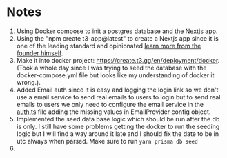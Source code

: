 # Notes

1. Using Docker compose to init a postgres database and the Nextjs app.
1. Using the "npm create t3-app@latest" to create a Nextjs app since it is one of the leading standard and opinionated [learn more from the founder himself](https://www.youtube.com/@t3dotgg).
1. Make it into docker project: <https://create.t3.gg/en/deployment/docker>. (Took a whole day since I was trying to seed the database with the docker-compose.yml file but looks like my understanding of docker it wrong.).
1. Added Email auth since it is easy and logging the login link so we don't use a email service to send real emails to users to login but to send real emails to users we only need to configure the email service in the [auth.ts](./app/src/server/auth.ts) file adding the missing values in EmailProvider config object.
1. Implemented the seed data base logic which should be run after the db is only. I still have some problems getting the docker to run the seeding logic but I will find a way around it late and I should fix the date to be in utc always when parsed. Make sure to run ```yarn prisma db seed```
1. 
